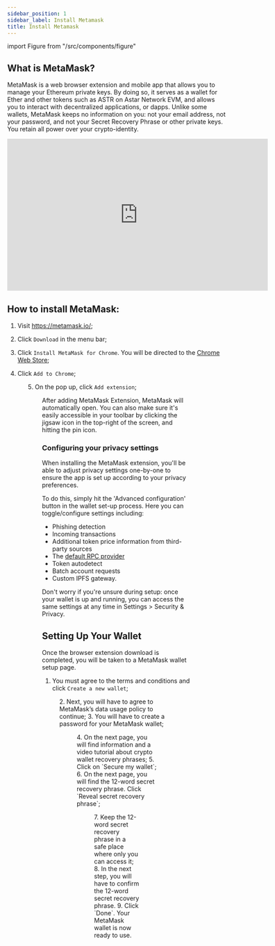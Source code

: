 ```yaml
---
sidebar_position: 1
sidebar_label: Install Metamask
title: Install Metamask
---
```


import Figure from "/src/components/figure"

## What is MetaMask?

MetaMask is a web browser extension and mobile app that allows you to manage your Ethereum private keys. By doing so, it serves as a wallet for Ether and other tokens such as ASTR on Astar Network EVM, and allows you to interact with decentralized applications, or dapps. Unlike some wallets, MetaMask keeps no information on you: not your email address, not your password, and not your Secret Recovery Phrase or other private keys. You retain all power over your crypto-identity.

<p align="center"><iframe width="600" height="350" src="https://www.youtube.com/embed/YVgfHZMFFFQ?si=b8ijkB7wGCdzeuBK" title="YouTube video player" frameborder="0" allow="accelerometer; autoplay; clipboard-write; encrypted-media; gyroscope; picture-in-picture; web-share" referrerpolicy="strict-origin-when-cross-origin" allowfullscreen></iframe></p>

## How to install MetaMask:

1. Visit https://metamask.io/;

2. Click `Download` in the menu bar;

3. Click `Install MetaMask for Chrome`. You will be directed to the [Chrome Web Store](https://chromewebstore.google.com/detail/metamask/nkbihfbeogaeaoehlefnkodbefgpgknn?hl=en);

4. Click `Add to Chrome`;

<Figure src={require('/docs/use/get-started/astar-evm-wallet/wallet/metamask/img/metamask_1.png').default} width="100%" /> 

5. On the pop up, click `Add extension`;

<Figure src={require('/docs/use/get-started/astar-evm-wallet/wallet/metamask/img/metamask_2.png').default} width="50%" /> 

After adding MetaMask Extension, MetaMask will automatically open. You can also make sure it's easily accessible in your toolbar by clicking the jigsaw icon in the top-right of the screen, and hitting the pin icon.

### Configuring your privacy settings

When installing the MetaMask extension, you'll be able to adjust privacy settings one-by-one to ensure the app is set up according to your privacy preferences.

To do this, simply hit the 'Advanced configuration' button in the wallet set-up process. Here you can toggle/configure settings including:

- Phishing detection
- Incoming transactions
- Additional token price information from third-party sources
- The [default RPC provider](https://support.metamask.io/getting-started/how-does-metamask-connect-to-a-blockchain-network/)
- Token autodetect
- Batch account requests
- Custom IPFS gateway.

Don't worry if you're unsure during setup: once your wallet is up and running, you can access the same settings at any time in Settings > Security & Privacy.

## Setting Up Your Wallet

Once the browser extension download is completed, you will be taken to a MetaMask wallet setup page.

1. You must agree to the terms and conditions and click `Create a new wallet`;
<Figure src={require('/docs/use/get-started/astar-evm-wallet/wallet/metamask/img/metamask_3.png').default} width="80%" /> 
2. Next, you will have to agree to MetaMask’s data usage policy to continue;
3. You will have to create a password for your MetaMask wallet;
<Figure src={require('/docs/use/get-started/astar-evm-wallet/wallet/metamask/img/metamask_4.png').default} width="80%" /> 
4. On the next page, you will find information and a video tutorial about crypto wallet recovery phrases;
5. Click on `Secure my wallet`;
6. On the next page, you will find the 12-word secret recovery phrase. Click `Reveal secret recovery phrase`;
<Figure src={require('/docs/use/get-started/astar-evm-wallet/wallet/metamask/img/metamask_5.png').default} width="80%" /> 
7. Keep the 12-word secret recovery phrase in a safe place where only you can access it;
8. In the next step, you will have to confirm the 12-word secret recovery phrase.
9. Click `Done`. Your MetaMask wallet is now ready to use.